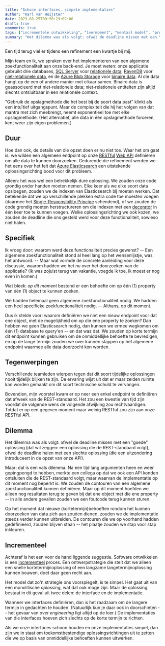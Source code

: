 ```yaml
---
title: "Schone interfaces, simpele implementaties"
author: "Karl van Heijster"
date: 2023-08-25T09:50:29+02:00
draft: true
comments: true
tags: ["incrementele ontwikkeling", "leermoment", "mentaal model", "product backlog refinement", "representational state transfer (REST)", "samenwerking", "software ontwikkelen"]
summary: "Het dilemma was als volgt: ofwel de deadline missen met een \"goede\" oplossing (dat wil zeggen: een oplossing die de REST-standaard volgt), ofwel de deadline halen met een slechte (die een uitzondering introduceert in de opzet van onze API). Maar: dat is een vals dilemma."
---
```


Een tijd terug viel er tijdens een refinement een kwartje bij mij.


Mijn team en ik, we spraken over het implementeren van een algemene zoekfunctionaliteit aan onze back-end. Je moet weten: onze applicatie gebruikt drie databases, [SQL Server](https://www.microsoft.com/en-us/sql-server) voor [relationele data](https://en.wikipedia.org/wiki/Relational_database "'Relational database', Wikipedia"), [RavenDB](https://ravendb.net/) voor [niet-relationele data](https://en.wikipedia.org/wiki/Document-oriented_database "'Document-oriented database', Wikipedia"), en de [Azure Blob Storage](https://azure.microsoft.com/en-us/products/storage/blobs) voor [binaire data](https://en.wikipedia.org/wiki/Binary_data "'Binary data', Wikipedia"). Al die data hangt op de een of andere manier met elkaar samen. Binaire data is geassocieerd met niet-relationele data; niet-relationele entiteiten zijn altijd slechts ontsluitbaar in een relationele context.


"Gebruik de opslagmethode die het best bij de soort data past" klinkt als een intuïtief uitgangspunt. Maar de complexiteit die hij het volgen van dat mantra met zich meebrengt, neemt exponentieel toe met elke opslagmethode. (Het alternatief, alle data in één opslagmethode forceren, kent weer zijn eigen problemen.)


## Duur


Hoe dan ook, de details van die opzet doen er nu niet toe. Waar het om gaat is: we wilden een algemeen endpoint op onze [RESTful](https://en.wikipedia.org/wiki/Representational_state_transfer "'Representational state transfer', Wikipedia") [Web API](https://en.wikipedia.org/wiki/Web_API "'Web API', Wikipedia") definiëren om alle data te kunnen doorzoeken. Gedurende die refinement werden we het eens over het feit dat [Azure Elasticsearch](https://www.elastic.co/partners/microsoft-azure) een uitstekende oplossingsrichting bood voor dit probleem.


Alleen: het was wel een betrekkelijk dure oplossing. We zouden onze code grondig onder handen moeten nemen. Elke keer als we elke soort data opsloegen, zouden we de indexen van Elasticsearch bij moeten werken. Dat betekende dat we op verschillende plekken extra code toe moesten voegen (daarmee het [Single-Responsibility Principe](/tags/single-responsibility-principe/ "Blogs met de tag 'single-responsibility principe'") schendend), of we zouden de code grondig moeten herstructureren om die indexen met een [decorator](https://refactoring.guru/design-patterns/decorator "'Decorator', Refactoring.guru") in één keer toe te kunnen voegen. Welke oplossingsrichting we ook kozen, we zouden de deadline die ons gesteld werd voor deze functionaliteit, sowieso niet halen.


## Specifiek


Ik vroeg door: waarom werd deze functionaliteit precies gewenst? -- Een algemene zoekfunctionaliteit stond al heel lang op het wensenlijstje, was het antwoord. -- Maar wat vormde de concrete aanleiding voor deze discussie, waarom hadden we het *nu* over het doorzoeken van de applicatie? (Ik was zojuist terug van vakantie, voegde ik toe, ik moest er nog even in komen.) 


Wat bleek: *op dit moment* bestond er een behoefte om op één (1) property van één (1) object te kunnen zoeken.


We hadden helemaal geen algemene zoekfunctionaliteit nodig. We hadden een heel specifieke zoekfunctionaliteit nodig. -- Althans, op dit moment.


Dus ik stelde voor: waarom definiëren we niet een nieuw endpoint voor dat ene object, met de mogelijkheid om op die ene property te zoeken? Dan hebben we geen Elasticsearch nodig, dan kunnen we ermee wegkomen om één (1) database te query'en -- en dat was dat. We zouden op korte termijn dit endpoint kunnen gebruiken om de onmiddellijke behoefte te bevredigen, en op de lange termijn zouden we over kunnen stappen op het algemene endpoint waarmee alle data doorzocht kon worden.


## Tegenwerpingen


Verschillende teamleden wierpen tegen dat dit soort tijdelijke oplossingen nooit tijdelijk blijken te zijn. De ervaring wijst uit dat er maar zelden ruimte kan worden gemaakt om dit soort technische schuld te vervangen. 


Bovendien, mijn voorstel kwam er op neer een enkel endpoint te definiëren dat afweek van de REST-standaard. Het zou een kwestie van tijd zijn voordat de volgende wens de volgende afwijking zou rechtvaardigen. Totdat er op een gegeven moment maar weinig RESTful zou zijn aan onze RESTful API.


## Dilemma


Het dilemma was als volgt: ofwel de deadline missen met een "goede" oplossing (dat wil zeggen: een oplossing die de REST-standaard volgt), ofwel de deadline halen met een slechte oplossing (die een uitzondering introduceert in de opzet van onze API).


Maar: dat is een vals dilemma. Na een tijd lang argumenten heen en weer gepingpongd te hebben, merkte een collega op dat we ook een API konden ontsluiten die de REST-standaard volgt, maar waarvan de implementatie op dit moment nog beperkt is. We zouden de contouren van een algemene zoekfunctionaliteit kunnen definiëren. Maar op dit moment hoefden we alleen nog resultaten terug te geven bij dat ene object met die ene property -- in alle andere gevallen zouden we een foutcode terug kunnen sturen.


Op het moment dat nieuwe (kortetermijn)behoeften rondom het kunnen doorzoeken van data zich aan zouden dienen, zouden we de implementatie steeds verder kunnen uitbreiden. De contouren die we op voorhand hadden gedefinieerd, zouden blijven staan -- het plaatje zouden we stap voor stap inkleuren.


## Incrementeel


Achteraf is het een voor de hand liggende suggestie. Software ontwikkelen is een [incrementeel](/tags/incrementele-ontwikkeling/ "Blogs met de tag 'incrementele ontwikkeling'") proces. Een ontwerpstrategie die stelt dat we alleen een snelle kortetermijnoplossing of een langzame langetermijnoplossing kunnen bouwen, doet daar geen recht aan. 


Het model dat zo'n strategie ons voorspiegelt, is te simpel. Het gaat uit van een monolitische *oplossing*, wat dat ook moge zijn. Maar de oplossing bestaat in dit geval uit twee delen: de interface en de implementatie.


Wanneer we interfaces definiëren, dan is het raadzaam om de langere termijn in gedachten te houden. (Natuurlijk kun je daar ook in doorschieten -- het gevaar van *over engineering* ligt altijd op de loer.) De implementaties van die interfaces hoeven zich slechts op de korte termijn te richten.


Als we onze interfaces schoon houden en onze implementaties simpel, dan zijn we in staat om toekomstbestendige oplossingsrichtingen uit te zetten die we op basis van onmiddellijke behoeften kunnen uitwerken. 
